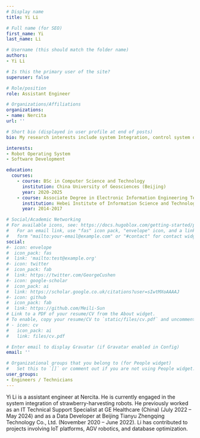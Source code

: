 ```yaml
---
# Display name
title: Yi Li

# Full name (for SEO)
first_name: Yi
last_name: Li

# Username (this should match the folder name)
authors:
- Yi Li

# Is this the primary user of the site?
superuser: false

# Role/position
role: Assistant Engineer

# Organizations/Affiliations
organizations:
- name: Nercita
url: ''

# Short bio (displayed in user profile at end of posts)
bio: My research interests include system Integration, control system development, and robots.

interests:
- Robot Operating System
- Software Development

education:
  courses:
    - course: BSc in Computer Science and Technology
      institution: China University of Geosciences (Beijing)
      year: 2020-2025
    - course: Associate Degree in Electronic Information Engineering Technology
      institution: Hebei Institute of Information Science and Technology
      year: 2014-2017

# Social/Academic Networking
# For available icons, see: https://docs.hugoblox.com/getting-started/page-builder/#icons
#   For an email link, use "fas" icon pack, "envelope" icon, and a link in the
#   form "mailto:your-email@example.com" or "#contact" for contact widget.
social:
#- icon: envelope
#  icon_pack: fas
#  link: 'mailto:test@example.org'
#- icon: twitter
#  icon_pack: fab
#  link: https://twitter.com/GeorgeCushen
#- icon: google-scholar
#  icon_pack: ai
#  link: https://scholar.google.co.uk/citations?user=sIwtMXoAAAAJ
#- icon: github
#  icon_pack: fab
#  link: https://github.com/Meili-Sun
# Link to a PDF of your resume/CV from the About widget.
# To enable, copy your resume/CV to `static/files/cv.pdf` and uncomment the lines below.
# - icon: cv
#   icon_pack: ai
#   link: files/cv.pdf

# Enter email to display Gravatar (if Gravatar enabled in Config)
email: ''

# Organizational groups that you belong to (for People widget)
#   Set this to `[]` or comment out if you are not using People widget.
user_groups:
- Engineers / Technicians
---
```


Yi Li is a assistant engineer at Nercita. He is currently engaged in the system integration of strawberry-harvesting robots. He previously worked as an IT Technical Support Specialist at GE Healthcare (China) (July 2022 – May 2024) and as a Data Developer at Beijing Tianyu Zhengqing Technology Co., Ltd. (November 2020 – June 2022). Li has contributed to projects involving IoT platforms, AGV robotics, and database optimization. 
